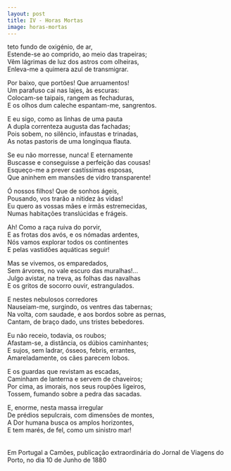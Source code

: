 ```yaml
---
layout: post
title: IV - Horas Mortas
image: horas-mortas
---
```

<span class="caps" alt="O"></span> teto fundo de oxigénio, de ar,  
Estende-se ao comprido, ao meio das trapeiras;  
Vêm lágrimas de luz dos astros com olheiras,  
Enleva-me a quimera azul de transmigrar.  

Por baixo, que portões! Que arruamentos!  
Um parafuso cai nas lajes, às escuras:  
Colocam-se taipais, rangem as fechaduras,  
E os olhos dum caleche espantam-me, sangrentos.  

E eu sigo, como as linhas de uma pauta  
A dupla correnteza augusta das fachadas;  
Pois sobem, no silêncio, infaustas e trinadas,  
As notas pastoris de uma longínqua flauta.  

Se eu não morresse, nunca! E eternamente  
Buscasse e conseguisse a perfeição das cousas!  
Esqueço-me a prever castíssimas esposas,  
Que aninhem em mansões de vidro transparente!  

Ó nossos filhos! Que de sonhos ágeis,  
Pousando, vos trarão a nitidez às vidas!  
Eu quero as vossas mães e irmãs estremecidas,  
Numas habitações translúcidas e frágeis.  

Ah! Como a raça ruiva do porvir,  
E as frotas dos avós, e os nómadas ardentes,  
Nós vamos explorar todos os continentes  
E pelas vastidões aquáticas seguir!  

Mas se vivemos, os emparedados,  
Sem árvores, no vale escuro das muralhas!...  
Julgo avistar, na treva, as folhas das navalhas  
E os gritos de socorro ouvir, estrangulados.  

E nestes nebulosos corredores  
Nauseiam-me, surgindo, os ventres das tabernas;  
Na volta, com saudade, e aos bordos sobre as pernas,  
Cantam, de braço dado, uns tristes bebedores.  

Eu não receio, todavia, os roubos;  
Afastam-se, a distância, os dúbios caminhantes;  
E sujos, sem ladrar, ósseos, febris, errantes,  
Amareladamente, os cães parecem lobos.  

E os guardas que revistam as escadas,  
Caminham de lanterna e servem de chaveiros;  
Por cima, as imorais, nos seus roupões ligeiros,  
Tossem, fumando sobre a pedra das sacadas.  

E, enorme, nesta massa irregular  
De prédios sepulcrais, com dimensões de montes,  
A Dor humana busca os amplos horizontes,  
E tem marés, de fel, como um sinistro mar!  
<br/><br/>
Em Portugal a Camões, publicação extraordinária do Jornal de Viagens do Porto, no dia 10 de Junho de 1880